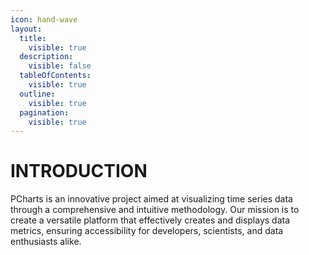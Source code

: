 ```yaml
---
icon: hand-wave
layout:
  title:
    visible: true
  description:
    visible: false
  tableOfContents:
    visible: true
  outline:
    visible: true
  pagination:
    visible: true
---
```


# INTRODUCTION

PCharts is an innovative project aimed at visualizing time series data through a comprehensive and intuitive methodology. Our mission is to create a versatile platform that effectively creates and displays data metrics, ensuring accessibility for developers, scientists, and data enthusiasts alike.

